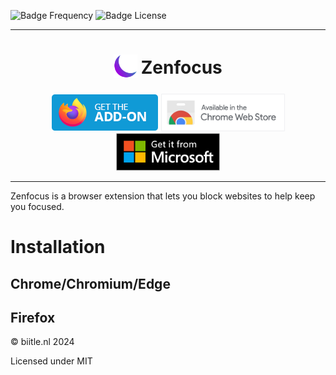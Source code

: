 ![Badge Frequency]
![Badge License]

***

<h1 align="center">
<sub>
<img src="icons/128x128.png" height="38" width="38">
</sub>
Zenfocus
</h1>

<p align="center">
    <a href=""><img src="./firefox-addon.png" height="60em" width="auto"></a>
    <a href=""><img src="./chrome-addon.png" height="60em" width="auto"></a>
    <a href=""><img src="./microsoft-addon.png" height="60em" width="auto"></a>
</p>

***
Zenfocus is a browser extension that lets you block websites to help keep you focused.

# Installation
## Chrome/Chromium/Edge

## Firefox


© biitle.nl 2024

Licensed under MIT

<!----------------[ Badges ]---------------->

[Badge Frequency]: https://img.shields.io/github/commit-activity/m/fgclue/zenfocus
[Badge License]: https://img.shields.io/github/license/fgclue/zenfocus